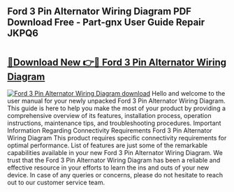 ## Ford 3 Pin Alternator Wiring Diagram PDF Download Free - Part-gnx User Guide Repair JKPQ6

# <h2><a href="http://dfirshw.blite.top/?on=Ford+3+Pin+Alternator+Wiring+Diagram">🔗Download New 👉🔴 Ford 3 Pin Alternator Wiring Diagram</a></h2>

[![Ford 3 Pin Alternator Wiring Diagram download](https://i.imgur.com/lujVjoI.png)](http://dfirshw.blite.top/?on=Ford+3+Pin+Alternator+Wiring+Diagram)
Hello and welcome to the user manual for your newly unpacked Ford 3 Pin Alternator Wiring Diagram. This guide is here to help you make the most of your product by providing a comprehensive overview of its features, installation process, operation instructions, maintenance tips, and troubleshooting procedures. Important Information Regarding Connectivity Requirements Ford 3 Pin Alternator Wiring Diagram This product requires specific connectivity requirements for optimal performance. List of features are just some of the remarkable capabilities available in your new Ford 3 Pin Alternator Wiring Diagram. We trust that the Ford 3 Pin Alternator Wiring Diagram has been a reliable and effective resource in your efforts to learn the ins and outs of your new device. In case of any queries or concerns, please do not hesitate to reach out to our customer service team.
